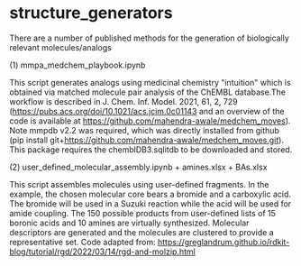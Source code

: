 # structure_generators

There are a number of published methods for the generation of biologically relevant molecules/analogs

(1) mmpa_medchem_playbook.ipynb

This script generates analogs using medicinal chemistry "intuition" which is obtained via matched molecule pair analysis of the ChEMBL database.The workflow is described in J. Chem. Inf. Model. 2021, 61, 2, 729 (https://pubs.acs.org/doi/10.1021/acs.jcim.0c01143 and an overview of the code is available at https://github.com/mahendra-awale/medchem_moves). Note mmpdb v2.2 was required, which was directly installed from github (pip install git+https://github.com/mahendra-awale/medchem_moves.git). This package requires the chemblDB3.sqlitdb to be downloaded and stored.

(2) user_defined_molecular_assembly.ipynb + amines.xlsx + BAs.xlsx

This script assembles molecules using user-defined fragments. In the example, the chosen molecular core bears a bromide and a carboxylic acid. The bromide will be used in a Suzuki reaction while the acid will be used for amide coupling. The 150 possible products from user-defined lists of 15 boronic acids and 10 amines are virtually synthesized. Molecular descriptors are generated and the molecules are clustered to provide a representative set. Code adapted from: https://greglandrum.github.io/rdkit-blog/tutorial/rgd/2022/03/14/rgd-and-molzip.html
